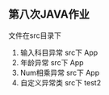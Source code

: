## 第八次JAVA作业

文件在src目录下

1. 输入科目异常 src下 App
2. 年龄异常 src下 App
3. Num相乘异常 src下 App
2. 自定义异常类 src下 test2